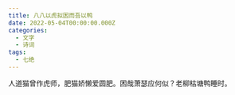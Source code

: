```yaml
---
title: 八八以虎拟困而吾以鸭
date: 2022-05-04T00:00:00.000Z
categories:
  - 文字
  - 诗词
tags:
  - 七绝
---
```


人道猫曾作虎师，肥猫娇懒爱圆肥。困哉萧瑟应何似？老柳枯塘鸭睡时。

